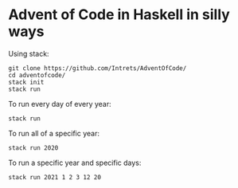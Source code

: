 # Advent of Code in Haskell in silly ways

Using stack:
```
git clone https://github.com/Intrets/AdventOfCode/
cd adventofcode/
stack init
stack run
```

To run every day of every year:

```stack run```

To run all of a specific year:

```stack run 2020```

To run a specific year and specific days:

```stack run 2021 1 2 3 12 20```

